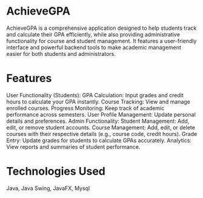 # AchieveGPA
AchieveGPA is a comprehensive application designed to help students track and calculate their GPA efficiently, while also providing administrative functionality for course and student management. It features a user-friendly interface and powerful backend tools to make academic management easier for both students and administrators.

# Features
User Functionality (Students):
GPA Calculation: Input grades and credit hours to calculate your GPA instantly.
Course Tracking: View and manage enrolled courses.
Progress Monitoring: Keep track of academic performance across semesters.
User Profile Management: Update personal details and preferences.
Admin Functionality:
Student Management: Add, edit, or remove student accounts.
Course Management: Add, edit, or delete courses with their respective details (e.g., course code, credit hours).
Grade Entry: Update grades for students to calculate GPAs accurately.
Analytics: View reports and summaries of student performance.

# Technologies Used
Java, Java Swing, JavaFX, Mysql 
